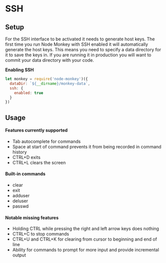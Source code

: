 # SSH

## Setup

For the SSH interface to be activated it needs to generate host keys. The first time you run Node Monkey with SSH enabled it will automatically generate the host keys. This means you need to specify a data directory for it to save the keys in. If you are running it in production you will want to commit your data directory with your code.

**Enabling SSH**

```js
let monkey = require('node-monkey')({
  dataDir: `${__dirname}/monkey-data`,
  ssh: {
    enabled: true
  }
})
```


## Usage

#### Features currently supported

* Tab autocomplete for commands
* Space at start of command prevents it from being recorded in command history
* CTRL+D exits
* CTRL+L clears the screen

#### Built-in commands

* clear
* exit
* adduser
* deluser
* passwd

#### Notable missing features

* Holding CTRL while pressing the right and left arrow keys does nothing
* CTRL+C to stop commands
* CTRL+U and CTRL+K for clearing from cursor to beginning and end of line
* Ability for commands to prompt for more input and provide incremental output
